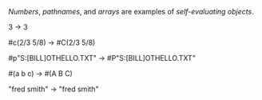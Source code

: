  



*Numbers*, *pathnames*, and *arrays* are examples of *self-evaluating objects*. 



3 → 3 



#c(2/3 5/8) → #C(2/3 5/8) 



#p"S:[BILL]OTHELLO.TXT" → #P"S:[BILL]OTHELLO.TXT" 



#(a b c) → #(A B C) 



"fred smith" → "fred smith" 



